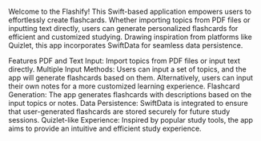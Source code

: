 Welcome to the Flashify! This Swift-based application empowers users to effortlessly create flashcards. Whether importing topics from PDF files or inputting text directly, users can generate personalized flashcards for efficient and customized studying. Drawing inspiration from platforms like Quizlet, this app incorporates SwiftData for seamless data persistence.

Features
PDF and Text Input: Import topics from PDF files or input text directly.
Multiple Input Methods: Users can input a set of topics, and the app will generate flashcards based on them. Alternatively, users can input their own notes for a more customized learning experience.
Flashcard Generation: The app generates flashcards with descriptions based on the input topics or notes.
Data Persistence: SwiftData is integrated to ensure that user-generated flashcards are stored securely for future study sessions.
Quizlet-like Experience: Inspired by popular study tools, the app aims to provide an intuitive and efficient study experience.
